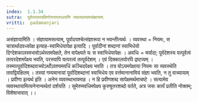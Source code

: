 ```yaml
---
index:  1.1.34
sutra:  पूर्वपरावरदक्षिणोत्तरापराधराणि व्यवस्थायामसंज्ञायाम्
vritti:  padamanjari
---
```


असंज्ञायामिति । संज्ञायामसत्याम्, पूर्वादयश्चेत्संज्ञारूपा न भवन्तीत्यर्थः । व्यवस्था = नियमः, स चात्रार्थादवध्यपेक्ष इत्याह-स्वामिधेयापेक्ष इत्यादि । पूर्वादीनां शब्दानां स्वाभिधेयो दिग्देशकालस्वभावोऽर्थस्तमपेक्षते, तेन वापेक्ष्यते यः स स्वाभिधेयापेक्षः । अवधिः = मर्यादा; पूर्वदेशस्य यत्पूर्वत्वं तत्परदेशमपेक्ष्य भवति, परस्यापि यत्परत्वं तत्पूर्वदेशम् । एवं दिक्कालयोरपि द्रष्टव्यम् । तस्मात्पूर्वादिशब्दवाच्योऽर्थोऽवश्यमवधिं कञ्चिदपेक्ष्य भवति । तत्र योऽयमपेक्षाया नियमः सा व्यवस्थेति तावद्विवक्षितम् । तस्यां गम्यमानायां पूर्वादिशब्दानां स्वाभिधेय एव वर्त्तमानानामियं संज्ञा भवति, न तु वाच्यायाम् ।
प्रवीणा इत्यर्थ इति । अनेन व्यवस्थाभावमाह । न हि प्रवीणशब्द सापेक्षमर्थमाचष्टे । सत्यामेव व्यवस्थायामित्यनेनान्वर्थतां दर्शयति । सुमेरुमवधिमपेक्ष्य कुरुषूत्तरशब्दो वर्तते, अत्र जसः कार्यं प्रतीति नोक्तम्; विशेषाभावात् ।।
